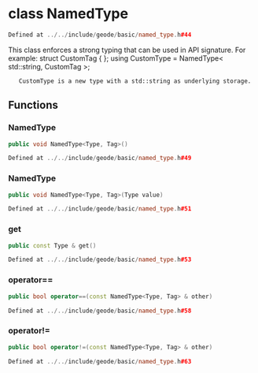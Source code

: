 # class NamedType

```cpp
Defined at ../../include/geode/basic/named_type.h#44
```

 This class enforces a strong typing that can be used in API signature. For example:       struct CustomTag       {       };       using CustomType = NamedType< std::string, CustomTag >;

       CustomType is a new type with a std::string as underlying storage.



## Functions

### NamedType

```cpp
public void NamedType<Type, Tag>()
```

```cpp
Defined at ../../include/geode/basic/named_type.h#49
```

### NamedType

```cpp
public void NamedType<Type, Tag>(Type value)
```

```cpp
Defined at ../../include/geode/basic/named_type.h#51
```

### get

```cpp
public const Type & get()
```

```cpp
Defined at ../../include/geode/basic/named_type.h#53
```

### operator==

```cpp
public bool operator==(const NamedType<Type, Tag> & other)
```

```cpp
Defined at ../../include/geode/basic/named_type.h#58
```

### operator!=

```cpp
public bool operator!=(const NamedType<Type, Tag> & other)
```

```cpp
Defined at ../../include/geode/basic/named_type.h#63
```



